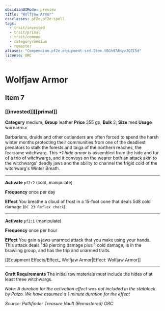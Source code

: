 ```yaml
---
obsidianUIMode: preview
title: "Wolfjaw Armor"
cssclasses: pf2e,pf2e-spell
tags:
  - trait/invested
  - trait/primal
  - trait/common
  - category/medium
  - remaster
aliases: "Compendium.pf2e.equipment-srd.Item.tBGhH7AHyvJQZC5d"
license: ORC
---
```

# Wolfjaw Armor
## Item 7
### [[invested]][[primal]]

**Category** medium; **Group** leather
**Price** 355 gp; 
**Bulk** 2; **Size** med
**Usage** wornarmor

Barbarians, druids and other outlanders are often forced to spend the harsh winter months protecting their communities from one of the deadliest predators to stalk the forests and taiga of the northern reaches, the fearsome witchwarg. This _+1 hide armor_ is assembled from the hide and fur of a trio of witchwargs, and it conveys on the wearer both an attack akin to the witchwargs' deadly jaws and the ability to channel the frigid cold of the witchwarg's Winter Breath.

* * *

**Activate** `pf2:2` (cold, manipulate)

**Frequency** once per day

**Effect** You breathe a cloud of frost in a 15-foot cone that deals 5d8 cold damage (`DC 23 Reflex check`).

* * *

**Activate** `pf2:1` (manipulate)

**Frequency** once per hour

**Effect** You gain a jaws unarmed attack that you make using your hands. This attack deals 1d8 piercing damage plus 1 cold damage, is in the brawling group, and has the trip and unarmed traits.

[[Equipment Effects/Effect_ Wolfjaw Armor|Effect: Wolfjaw Armor]]

* * *

**Craft Requirements** The initial raw materials must include the hides of at least three witchwargs.

_Note: A duration for the activation effect was not included in the statblock by Paizo. We have assumed a 1 minute duration for the effect_

*Source: Pathfinder Treasure Vault (Remastered)*
*ORC*